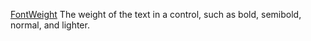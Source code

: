 [FontWeight](filename.md) The weight of the text in a control, such as bold, semibold, normal, and lighter.
